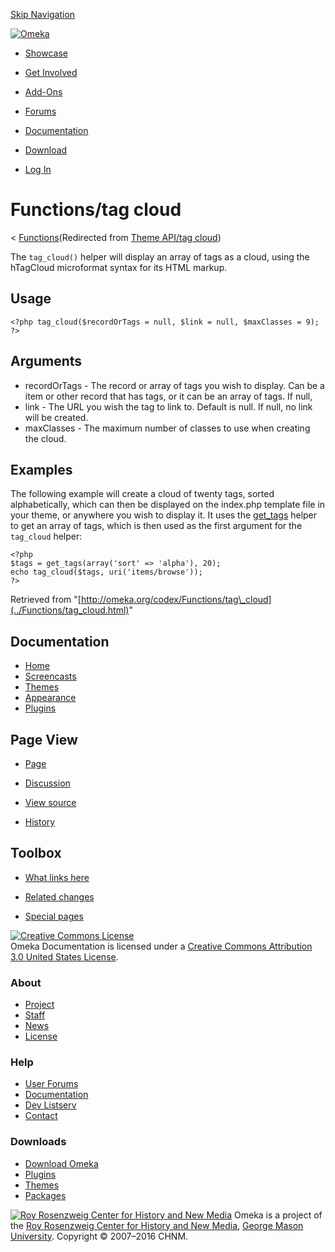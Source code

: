 <div id="wrap">

[Skip Navigation](tag_cloud.html#content)
<div id="header">

<div class="padding">

<span
id="logo">[![Omeka](http://omeka.org/ui/i/logo-horizontal-288px.gif)](../../index.html)</span>
<div id="search-form">

</div>

-   <div id="nav-showcase">

    </div>

    [Showcase](../../showcase.1.html)
-   <div id="nav-involved">

    </div>

    [Get Involved](../../index.html%3Fp=124.html)
-   <div id="nav-addons">

    </div>

    [Add-Ons](../../add-ons.1.html)
-   <div id="nav-forums">

    </div>

    [Forums](../../forums/topic/mysqli-stmt.bind-result.html)
-   <div id="nav-documentation">

    </div>

    [Documentation](http://omeka.org/codex/)
-   <div id="nav-download">

    </div>

    [Download](../../download.1.html)

</div>

</div>

<div id="content">

<div class="padding">

<div id="user-meta">

-   <div id="pt-login">

    </div>

    [Log
    In](http://omeka.org/c/index.php?title=Special:UserLogin&returnto=Theme%20API/tag%20cloud)

</div>

Functions/tag cloud
===================

<div id="contentSub">

<span class="subpages">&lt;
[Functions](../Functions.html "Functions")</span>(Redirected from [Theme
API/tag
cloud](http://omeka.org/c/index.php?title=Theme_API/tag_cloud&redirect=no "Theme API/tag cloud"))

</div>

<div id="primary">

The `tag_cloud()` helper will display an array of tags as a cloud, using
the hTagCloud microformat syntax for its HTML markup.

<span id="Usage" class="mw-headline"> Usage </span>
---------------------------------------------------

<div class="mw-geshi mw-content-ltr" dir="ltr">

<div class="php source-php">

``` {.de1}
<?php tag_cloud($recordOrTags = null, $link = null, $maxClasses = 9); ?>
```

</div>

</div>

<span id="Arguments" class="mw-headline"> Arguments </span>
-----------------------------------------------------------

-   recordOrTags - The record or array of tags you wish to display. Can
    be a item or other record that has tags, or it can be an array
    of tags. If null,
-   link - The URL you wish the tag to link to. Default is null. If
    null, no link will be created.
-   maxClasses - The maximum number of classes to use when creating
    the cloud.

<span id="Examples" class="mw-headline"> Examples </span>
---------------------------------------------------------

The following example will create a cloud of twenty tags, sorted
alphabetically, which can then be displayed on the index.php template
file in your theme, or anywhere you wish to display it. It uses the
[get\_tags](get_tags.html "Theme API/get tags") helper to get an array
of tags, which is then used as the first argument for the `tag_cloud`
helper:

<div class="mw-geshi mw-content-ltr" dir="ltr">

<div class="php source-php">

``` {.de1}
<?php
$tags = get_tags(array('sort' => 'alpha'), 20); 
echo tag_cloud($tags, uri('items/browse'));
?>
```

</div>

</div>

<div class="printfooter">

Retrieved from
"[http://omeka.org/codex/Functions/tag\_cloud](../Functions/tag_cloud.html)"

</div>

<div id="catlinks" class="catlinks catlinks-allhidden">

</div>

</div>

<div id="secondary">

<div class="portlet">

Documentation
-------------

-   [Home](http://omeka.org/codex/)
-   [Screencasts](http://omeka.org/codex/Screencasts)
-   [Themes](http://omeka.org/codex/Managing_Themes_2.0)
-   [Appearance](http://omeka.org/codex/Managing_Appearance_2.0)
-   [Plugins](http://omeka.org/codex/Plugins2.0)

</div>

<div class="portlet">

Page View
---------

-   <div id="nav-page">

    </div>

    [Page](../Functions/tag_cloud.html)
-   <div id="nav-discussion">

    </div>

    [Discussion](http://omeka.org/c/index.php?title=Talk:Functions/tag_cloud&action=edit&redlink=1)
-   <div id="nav-view_source">

    </div>

    [View
    source](http://omeka.org/c/index.php?title=Functions/tag_cloud&action=edit)
-   <div id="nav-history">

    </div>

    [History](http://omeka.org/c/index.php?title=Functions/tag_cloud&action=history)

</div>

<div id="wiki-toolbox" class="portlet">

Toolbox
-------

-   <div id="t-whatlinkshere">

    </div>

    [What links here](../Special:WhatLinksHere/Functions/tag_cloud.html)
-   <div id="t-recentchangeslinked">

    </div>

    [Related
    changes](../Special:RecentChangesLinked/Functions/tag_cloud.html)
-   <div id="t-specialpages">

    </div>

    [Special pages](http://omeka.org/codex/Special:SpecialPages)

</div>

[![Creative Commons
License](https://i.creativecommons.org/l/by/3.0/us/88x31.png)](http://creativecommons.org/licenses/by/3.0/us/)\
Omeka Documentation is licensed under a [Creative Commons Attribution
3.0 United States
License](http://creativecommons.org/licenses/by/3.0/us/).

</div>

</div>

</div>

<div id="footer">

<div class="padding">

<div id="sitemap">

<div class="section">

### About

-   [Project](../../index.html%3Fp=2.html)
-   [Staff](../../index.html%3Fp=3.html)
-   [News](../../blog.1.html)
-   [License](http://www.gnu.org/copyleft/gpl.html)

</div>

<div class="section">

### Help

-   [User Forums](../../forums/topic/mysqli-stmt.bind-result.html)
-   [Documentation](http://omeka.org/codex/)
-   [Dev Listserv](http://groups.google.com/group/omeka-dev)
-   [Contact](http://omeka.org/contact/)

</div>

<div class="section">

### Downloads

-   [Download Omeka](../../download.1.html)
-   [Plugins](../../plugins.html)
-   [Themes](../../download/themes/index.html)
-   [Packages](../../index.html%3Fp=222.html)

</div>

</div>

<div id="chnm-meta">

<span id="chnm-logo">[![Roy Rosenzweig Center for History and New
Media](http://omeka.org/ui/i/rrchnm-logo-regular.gif)](http://chnm.gmu.edu)</span>
Omeka is a project of the [Roy Rosenzweig Center for History and New
Media](http://chnm.gmu.edu), [George Mason
University](http://www.gmu.edu). Copyright © 2007–2016 CHNM.

</div>

</div>

</div>

</div>
